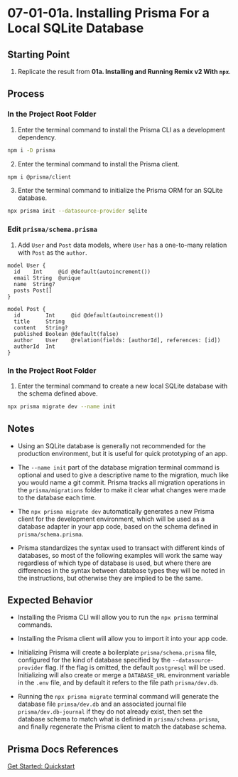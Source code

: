 # 07-01-01a. Installing Prisma For a Local SQLite Database

## Starting Point

1. Replicate the result from **01a. Installing and Running Remix v2 With `npx`**.

## Process

### In the Project Root Folder

1. Enter the terminal command to install the Prisma CLI as a development dependency.

```bash
npm i -D prisma
```

2. Enter the terminal command to install the Prisma client.

```bash
npm i @prisma/client
```

3. Enter the terminal command to initialize the Prisma ORM for an SQLite database.

```bash
npx prisma init --datasource-provider sqlite
```

### Edit `prisma/schema.prisma`

1. Add `User` and `Post` data models, where `User` has a one-to-many relation with `Post` as the `author`.

```prisma
model User {
  id    Int     @id @default(autoincrement())
  email String  @unique
  name  String?
  posts Post[]
}

model Post {
  id        Int     @id @default(autoincrement())
  title     String
  content   String?
  published Boolean @default(false)
  author    User    @relation(fields: [authorId], references: [id])
  authorId  Int
}
```

### In the Project Root Folder

1. Enter the terminal command to create a new local SQLite database with the schema defined above.

```bash
npx prisma migrate dev --name init
```

## Notes

- Using an SQLite database is generally not recommended for the production environment, but it is useful for quick prototyping of an app.

- The `--name init` part of the database migration terminal command is optional and used to give a descriptive name to the migration, much like you would name a git commit. Prisma tracks all migration operations in the `prisma/migrations` folder to make it clear what changes were made to the database each time.

- The `npx prisma migrate dev` automatically generates a new Prisma client for the development environment, which will be used as a database adapter in your app code, based on the schema defined in `prisma/schema.prisma`.

- Prisma standardizes the syntax used to transact with different kinds of databases, so most of the following examples will work the same way regardless of which type of database is used, but where there are differences in the syntax between database types they will be noted in the instructions, but otherwise they are implied to be the same.

## Expected Behavior

- Installing the Prisma CLI will allow you to run the `npx prisma` terminal commands.

- Installing the Prisma client will allow you to import it into your app code.

- Initializing Prisma will create a boilerplate `prisma/schema.prisma` file, configured for the kind of database specified by the `--datasource-provider` flag. If the flag is omitted, the default `postgresql` will be used. Initializing will also create or merge a `DATABASE_URL` environment variable in the `.env` file, and by default it refers to the file path `prisma/dev.db`.

- Running the `npx prisma migrate` terminal command will generate the database file `primsa/dev.db` and an associated journal file `prisma/dev.db-journal` if they do not already exist, then set the database schema to match what is definied in `prisma/schema.prisma`, and finally regenerate the Prisma client to match the database schema.

## Prisma Docs References

[Get Started: Quickstart](https://www.prisma.io/docs/getting-started/quickstart)
